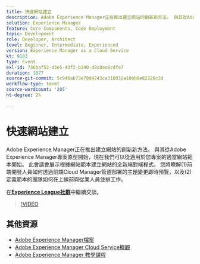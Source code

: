 ```yaml
---
title: 快速網站建立
description: Adobe Experience Manager正在推出建立網站的創新新方法。 與其從Adobe Experience Manager專案原型開始，現在我們可以從適用於您專案的適當網站範本開始。 此會議會展示根據網站範本建立網站的全新端對端程式。 您將瞭解(1)前端開發人員如何透過前端Cloud Manager管道部署的主題變更即時預覽，以及(2)定義範本的團隊如何在上線前與從業人員並排工作。
solution: Experience Manager
feature: Core Components, Code Deployment
topic: Development
role: Developer, Architect
level: Beginner, Intermediate, Experienced
version: Experience Manager as a Cloud Service
kt: 9183
type: Event
exl-id: 736baf52-d3e5-43f2-b240-d8c8aa6cdfe7
duration: 1877
source-git-commit: 5c946ab73e78d4243ca310032a10bb8e82228c3d
workflow-type: tm+mt
source-wordcount: '205'
ht-degree: 2%

---
```


# 快速網站建立

Adobe Experience Manager正在推出建立網站的創新新方法。 與其從Adobe Experience Manager專案原型開始，現在我們可以從適用於您專案的適當網站範本開始。 此會議會展示根據網站範本建立網站的全新端對端程式。 您將瞭解(1)前端開發人員如何透過前端Cloud Manager管道部署的主題變更即時預覽，以及(2)定義範本的團隊如何在上線前與從業人員並排工作。

在&#x200B;**[Experience League社群](https://adobe.ly/2Y4sJMf)**&#x200B;中繼續交談。

>[!VIDEO](https://video.tv.adobe.com/v/337721/?quality=12&learn=on&hidetitle=true)

## 其他資源

- [Adobe Experience Manager檔案](https://experienceleague.adobe.com/docs/experience-manager-cloud-service.html)
- [Adobe Experience Manager Cloud Service概觀](https://experienceleague.adobe.com/docs/experience-manager-cloud-service/overview/home.html)
- [Adobe Experience Manager 教學課程](https://experienceleague.adobe.com/docs/experience-manager-tutorials.html)
